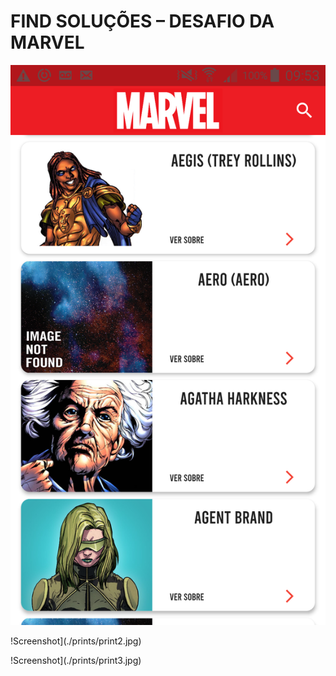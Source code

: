 # FIND SOLUÇÕES – DESAFIO DA MARVEL

![Screenshot](./prints/print1.jpg)

!Screenshot](./prints/print2.jpg)

!Screenshot](./prints/print3.jpg)

